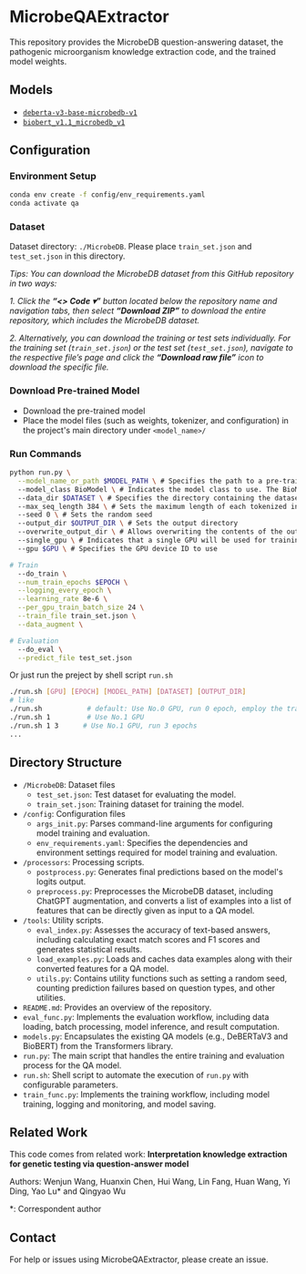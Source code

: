# MicrobeQAExtractor

This repository provides the MicrobeDB question-answering dataset, the pathogenic microorganism knowledge extraction code, and the trained model weights.

## Models
- [`deberta-v3-base-microbedb-v1`](https://drive.google.com/drive/folders/1xuML3xoTqkQZAlKNoiUy2bFZ3laDXXuL?usp=drive_link)
- [`biobert_v1.1_microbedb_v1`](https://drive.google.com/drive/folders/1dcClcx9_vZcLblzhi8yPNNXG_GJ_jPaj?usp=drive_link)

## Configuration

### Environment Setup
```bash
conda env create -f config/env_requirements.yaml
conda activate qa
```

<!-- ### Additional Requirements
- Transforms
- pandas : Transforms the SQuAD prediction file into the BioASQ format (`pip install pandas`)
- tensorboardX : SummaryWriter module (`pip install tensorboardX`) -->

### Dataset
Dataset directory: `./MicrobeDB`. Please place `train_set.json` and `test_set.json` in this directory.

*Tips: You can download the MicrobeDB dataset from this GitHub repository in two ways:*

*1. Click the **“<> Code ▾”** button located below the repository name and navigation tabs, then select **“Download ZIP”** to download the entire repository, which includes the MicrobeDB dataset.*

*2. Alternatively, you can download the training or test sets individually. For the training set (`train_set.json`) or the test set (`test_set.json`), navigate to the respective file’s page and click the **“Download raw file”** icon to download the specific file.*

### Download Pre-trained Model
- Download the pre-trained model
- Place the model files (such as weights, tokenizer, and configuration) in the project's main directory under `<model_name>/`

### Run Commands
```bash
python run.py \
  --model_name_or_path $MODEL_PATH \ # Specifies the path to a pre-trained model for fine-tuning or an already trained model for evaluation
  --model_class BioModel \ # Indicates the model class to use. The BioModel class serves as a unified interface or wrapper for working with both DeBERTaV3 and BioBERT models
  --data_dir $DATASET \ # Specifies the directory containing the dataset, including training and testing files
  --max_seq_length 384 \ # Sets the maximum length of each tokenized input. Longer texts will be chunked into segments of this length
  --seed 0 \ # Sets the random seed
  --output_dir $OUTPUT_DIR \ # Sets the output directory
  --overwrite_output_dir \ # Allows overwriting the contents of the output directory if it already exists
  --single_gpu \ # Indicates that a single GPU will be used for training or evaluation
  --gpu $GPU \ # Specifies the GPU device ID to use

# Train
  --do_train \
  --num_train_epochs $EPOCH \
  --logging_every_epoch \
  --learning_rate 8e-6 \
  --per_gpu_train_batch_size 24 \
  --train_file train_set.json \
  --data_augment \

# Evaluation
  --do_eval \
  --predict_file test_set.json
```
Or just run the preject by shell script `run.sh`
```bash
./run.sh [GPU] [EPOCH] [MODEL_PATH] [DATASET] [OUTPUT_DIR]
# like
./run.sh           # default: Use No.0 GPU, run 0 epoch, employ the trained deberta-v3-base-microbedb-v1 model to test, the dataset is MicrobeDB, the output directory is ./output
./run.sh 1         # Use No.1 GPU
./run.sh 1 3      # Use No.1 GPU, run 3 epochs
...
``` 

## Directory Structure

- `/MicrobeDB`: Dataset files
  - `test_set.json`: Test dataset for evaluating the model.
  - `train_set.json`: Training dataset for training the model.
- `/config`: Configuration files
  - `args_init.py`: Parses command-line arguments for configuring model training and evaluation.
  - `env_requirements.yaml`: Specifies the dependencies and environment settings required for model training and evaluation.
- `/processors`: Processing scripts.
  - `postprocess.py`: Generates final predictions based on the model's logits output. 
  - `preprocess.py`: Preprocesses the MicrobeDB dataset, including ChatGPT augmentation, and converts a list of examples into a list of features that can be directly given as input to a QA model.
- `/tools`: Utility scripts.
  - `eval_index.py`: Assesses the accuracy of text-based answers, including calculating exact match scores and F1 scores and generates statistical results. 
  - `load_examples.py`: Loads and caches data examples along with their converted features for a QA model.
  - `utils.py`: Contains utility functions such as setting a random seed, counting prediction failures based on question types, and other utilities.
- `README.md`: Provides an overview of the repository.
- `eval_func.py`: Implements the evaluation workflow, including data loading, batch processing, model inference, and result computation.
- `models.py`: Encapsulates the existing QA models (e.g., DeBERTaV3 and BioBERT) from the Transformers library.
- `run.py`: The main script that handles the entire training and evaluation process for the QA model.
- `run.sh`: Shell script to automate the execution of `run.py` with configurable parameters.
- `train_func.py`: Implements the training workflow, including model training, logging and monitoring, and model saving.

## Related Work
This code comes from related work: **Interpretation knowledge extraction for genetic testing via question-answer model**

Authors: Wenjun Wang, Huanxin Chen, Hui Wang, Lin Fang, Huan Wang, Yi Ding, Yao Lu* and Qingyao Wu

*: Correspondent author

## Contact
For help or issues using MicrobeQAExtractor, please create an issue.
